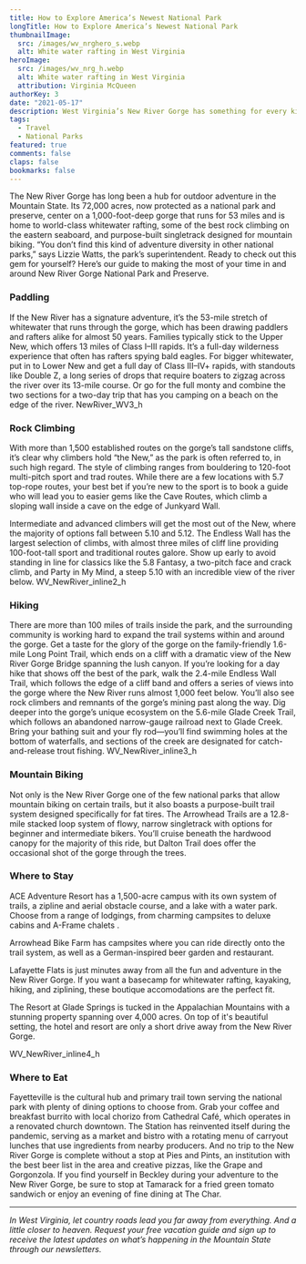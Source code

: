 ```yaml
---
title: How to Explore America’s Newest National Park
longTitle: How to Explore America’s Newest National Park
thumbnailImage: 
  src: /images/wv_nrghero_s.webp
  alt: White water rafting in West Virginia
heroImage: 
  src: /images/wv_nrg_h.webp
  alt: White water rafting in West Virginia
  attribution: Virginia McQueen
authorKey: 3
date: "2021-05-17"
description: West Virginia’s New River Gorge has something for every kind of adventurer
tags:
  - Travel
  - National Parks
featured: true
comments: false
claps: false
bookmarks: false
---
```


The New River Gorge has long been a hub for outdoor adventure in the Mountain State. Its 72,000 acres, now protected as a national park and preserve, center on a 1,000-foot-deep gorge that runs for 53 miles and is home to world-class whitewater rafting, some of the best rock climbing on the eastern seaboard, and purpose-built singletrack designed for mountain biking. “You don’t find this kind of adventure diversity in other national parks,” says Lizzie Watts, the park’s superintendent. Ready to check out this gem for yourself? Here’s our guide to making the most of your time in and around New River Gorge National Park and Preserve.

### Paddling

If the New River has a signature adventure, it’s the 53-mile stretch of whitewater that runs through the gorge, which has been drawing paddlers and rafters alike for almost 50 years. Families typically stick to the Upper New, which offers 13 miles of Class I–III rapids. It’s a full-day wilderness experience that often has rafters spying bald eagles. For bigger whitewater, put in to Lower New and get a full day of Class III–IV+ rapids, with standouts like Double Z, a long series of drops that require boaters to zigzag across the river over its 13-mile course. Or go for the full monty and combine the two sections for a two-day trip that has you camping on a beach on the edge of the river.
NewRiver_WV3_h

### Rock Climbing

With more than 1,500 established routes on the gorge’s tall sandstone cliffs, it’s clear why climbers hold “the New,” as the park is often referred to, in such high regard. The style of climbing ranges from bouldering to 120-foot multi-pitch sport and trad routes. While there are a few locations with 5.7 top-rope routes, your best bet if you’re new to the sport is to book a guide who will lead you to easier gems like the Cave Routes, which climb a sloping wall inside a cave on the edge of Junkyard Wall.

Intermediate and advanced climbers will get the most out of the New, where the majority of options fall between 5.10 and 5.12. The Endless Wall has the largest selection of climbs, with almost three miles of cliff line providing 100-foot-tall sport and traditional routes galore. Show up early to avoid standing in line for classics like the 5.8 Fantasy, a two-pitch face and crack climb, and Party in My Mind, a steep 5.10 with an incredible view of the river below.
WV_NewRiver_inline2_h

### Hiking

There are more than 100 miles of trails inside the park, and the surrounding community is working hard to expand the trail systems within and around the gorge. Get a taste for the glory of the gorge on the family-friendly 1.6-mile Long Point Trail, which ends on a cliff with a dramatic view of the New River Gorge Bridge spanning the lush canyon. If you’re looking for a day hike that shows off the best of the park, walk the 2.4-mile Endless Wall Trail, which follows the edge of a cliff band and offers a series of views into the gorge where the New River runs almost 1,000 feet below. You’ll also see rock climbers and remnants of the gorge’s mining past along the way. Dig deeper into the gorge’s unique ecosystem on the 5.6-mile Glade Creek Trail, which follows an abandoned narrow-gauge railroad next to Glade Creek. Bring your bathing suit and your fly rod—you’ll find swimming holes at the bottom of waterfalls, and sections of the creek are designated for catch-and-release trout fishing.
WV_NewRiver_inline3_h

### Mountain Biking

Not only is the New River Gorge one of the few national parks that allow mountain biking on certain trails, but it also boasts a purpose-built trail system designed specifically for fat tires. The Arrowhead Trails are a 12.8-mile stacked loop system of flowy, narrow singletrack with options for beginner and intermediate bikers. You’ll cruise beneath the hardwood canopy for the majority of this ride, but Dalton Trail does offer the occasional shot of the gorge through the trees.

### Where to Stay

ACE Adventure Resort has a 1,500-acre campus with its own system of trails, a zipline and aerial obstacle course, and a lake with a water park. Choose from a range of lodgings, from charming campsites to deluxe cabins and A-Frame chalets .

Arrowhead Bike Farm has campsites where you can ride directly onto the trail system, as well as a German-inspired beer garden and restaurant.

Lafayette Flats is just minutes away from all the fun and adventure in the New River Gorge. If you want a basecamp for whitewater rafting, kayaking, hiking, and ziplining, these boutique accomodations are the perfect fit. 

The Resort at Glade Springs is tucked in the Appalachian Mountains with a stunning property spanning over 4,000 acres. On top of it's beautiful setting, the hotel and resort are only a short drive away from the New River Gorge.

WV_NewRiver_inline4_h

### Where to Eat

Fayetteville is the cultural hub and primary trail town serving the national park with plenty of dining options to choose from. Grab your coffee and breakfast burrito with local chorizo from Cathedral Café, which operates in a renovated church downtown. The Station has reinvented itself during the pandemic, serving as a market and bistro with a rotating menu of carryout lunches that use ingredients from nearby producers. And no trip to the New River Gorge is complete without a stop at Pies and Pints, an institution with the best beer list in the area and creative pizzas, like the Grape and Gorgonzola.  If you find yourself in Beckley during your adventure to the New River Gorge, be sure to stop at Tamarack for a fried green tomato sandwich or enjoy an evening of fine dining at The Char.

<hr>

*In West Virginia, let country roads lead you far away from everything. And a little closer to heaven. Request your free vacation guide and sign up to receive the latest updates on what’s happening in the Mountain State through our newsletters.*